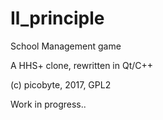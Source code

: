 # Il_principle
School Management game

A HHS+ clone, rewritten in Qt/C++

(c) picobyte, 2017, GPL2

Work in progress..

